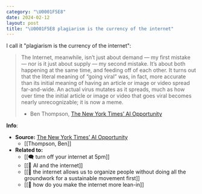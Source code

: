 ```yaml
---
category: "\U0001F5E8️"
date: 2024-02-12
layout: post
title: "\U0001F5E8️ plagiarism is the currency of the internet"
---
```


I call it "plagiarism is the currency of the internet":

>The Internet, meanwhile, isn’t just about demand — my first mistake — nor is it just about supply — my second mistake. It’s about both happening at the same time, and feeding off of each other. It turns out that the literal meaning of “going viral” was, in fact, more accurate than its initial meaning of having an article or image or video spread far-and-wide. An actual virus mutates as it spreads, much as how over time the initial article or image or video that goes viral becomes nearly unrecognizable; it is now a meme.
>
>- Ben Thompson, [The New York Times’ AI Opportunity](https://stratechery.com/2024/the-new-york-times-ai-opportunity/ )

**Info**:
- **Source:** [The New York Times’ AI Opportunity](https://stratechery.com/2024/the-new-york-times-ai-opportunity/ )
	- [[Thompson, Ben]]
- **Related to:**
	- [[🗨️ turn off your internet at 5pm]]
	- [[🌰 AI and the internet]]
	- [[🌰 the internet allows us to organize people without doing all the groundwork for a sustainable movement first]]
	- [[🌰 how do you make the internet more lean-in]]
